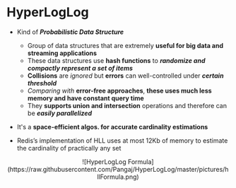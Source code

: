 # HyperLogLog

- Kind of ***Probabilistic Data Structure***
  - Group of data structures that are extremely **useful for big data and streaming applications**
  - These data structures use **hash functions** to ***randomize and compactly represent a set of items***
  - **Collisions** are *ignored* but **errors** can well-controlled under ***certain threshold***
  - *Comparing with* **error-free approaches**, **these uses much less memory and have constant query time**
  - They **supports union and intersection** operations and therefore can be ***easily parallelized***


- It's a **space-efficient algos. for accurate cardinality estimations**
- Redis’s implementation of HLL uses at most 12Kb of memory to estimate the cardinality of practically any set

<p align="center">
![HyperLogLog Formula](https://raw.githubusercontent.com/Pangaj/HyperLogLog/master/pictures/hllFormula.png)
</p>
